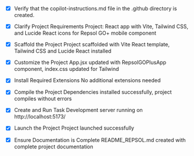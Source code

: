 <!-- Use this file to provide workspace-specific custom instructions to Copilot. For more details, visit https://code.visualstudio.com/docs/copilot/copilot-customization#_use-a-githubcopilotinstructionsmd-file -->
- [x] Verify that the copilot-instructions.md file in the .github directory is created.

- [x] Clarify Project Requirements
	Project: React app with Vite, Tailwind CSS, and Lucide React icons for Repsol GO+ mobile component

- [x] Scaffold the Project
	Project scaffolded with Vite React template, Tailwind CSS and Lucide React installed

- [x] Customize the Project
	App.jsx updated with RepsolGOPlusApp component, index.css updated for Tailwind

- [x] Install Required Extensions
	No additional extensions needed

- [x] Compile the Project
	Dependencies installed successfully, project compiles without errors

- [x] Create and Run Task
	Development server running on http://localhost:5173/

- [x] Launch the Project
	Project launched successfully

- [x] Ensure Documentation is Complete
	README_REPSOL.md created with complete project documentation